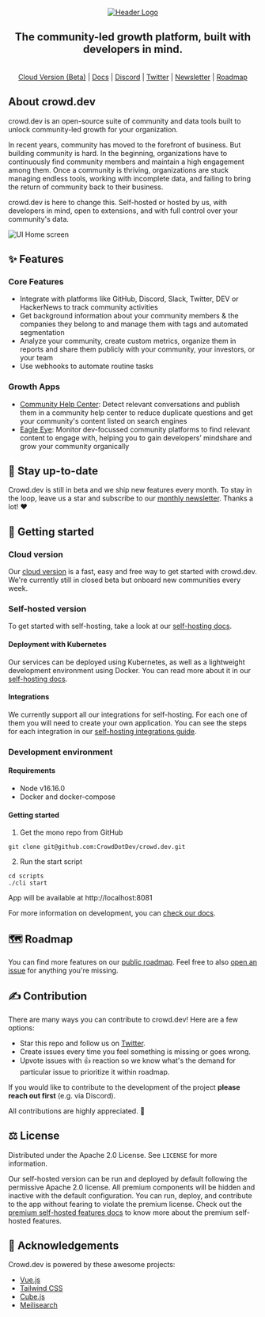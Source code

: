 <!-- PROJECT LOGO -->
<p align="center">
  <a href="https://github.com/CrowdDotDev/crowd.dev">
    <img src="https://user-images.githubusercontent.com/41432658/198395147-20caad79-6989-4827-bb0b-32a406770480.png" alt="Header Logo">

  </a>

  <h2 align="center">The community-led growth platform, built with developers in mind.</h2>
  
  <p align="center">
    <br>
    <a href="https://crowd.dev/sign-up">Cloud Version (Beta)</a>
    |
    <a href="https://docs.crowd.dev">Docs</a>
    |
    <a href="https://crowd.dev/discord">Discord</a>
    |
    <a href="https://crowd.dev/twitter">Twitter</a>
    |
    <a href="https://crowd.dev/newsletter-sign-up">Newsletter</a>
    |
    <a href="https://crowd.dev/roadmap">Roadmap</a>
  </p>
</p>

<!-- BODY -->

## About crowd.dev

crowd.dev is an open-source suite of community and data tools built to unlock community-led growth for your organization.

In recent years, community has moved to the forefront of business. But building community is hard. In the beginning, organizations have to continuously find community members and maintain a high engagement among them. Once a community is thriving, organizations are stuck managing endless tools, working with incomplete data, and failing to bring the return of community back to their business.

crowd.dev is here to change this. Self-hosted or hosted by us, with developers in mind, open to extensions, and with full control over your community's data.

<img src="https://user-images.githubusercontent.com/41432658/198830271-cbe6d3c7-0c46-4539-98cc-b13c495ddedf.png" alt="UI Home screen">


## ✨ Features
### Core Features
- Integrate with platforms like GitHub, Discord, Slack, Twitter, DEV or HackerNews to track community activities
- Get background information about your community members & the companies they belong to and manage them with tags and automated segmentation
- Analyze your community, create custom metrics, organize them in reports and share them publicly with your community, your investors, or your team
- Use webhooks to automate routine tasks

### Growth Apps
- [Community Help Center](https://www.crowd.dev/community-help-center): Detect relevant conversations and publish them in a community help center to reduce duplicate questions and get your community's content listed on search engines
- [Eagle Eye](https://www.crowd.dev/eagle-eye): Monitor dev-focussed community platforms to find relevant content to engage with, helping you to gain developers’ mindshare and grow your community organically

## 🔔 Stay up-to-date

Crowd.dev is still in beta and we ship new features every month. To stay in the loop, leave us a star and subscribe to our <a href="https://crowd.dev/newsletter-sign-up">monthly newsletter</a>. Thanks a lot! ❤️

## 🚀 Getting started

### Cloud version

Our <a href="https://crowd.dev/#waitlist">cloud version</a> is a fast, easy and free way to get started with crowd.dev. We're currently still in closed beta but onboard new communities every week.

### Self-hosted version

To get started with self-hosting, take a look at our [self-hosting docs](https://docs.crowd.dev/docs/getting-started-with-self-hosting).

#### Deployment with Kubernetes

Our services can be deployed using Kubernetes, as well as a lightweight development environment using Docker. You can read more about it in our [self-hosting docs](https://docs.crowd.dev/docs/deployment).

#### Integrations

We currently support all our integrations for self-hosting. For each one of them you will need to create your own application. You can see the steps for each integration in our [self-hosting integrations guide](https://docs.crowd.dev/docs/self-hosting).

### Development environment

#### <a name="requirements">Requirements</a>

- Node v16.16.0
- Docker and docker-compose

#### <a name="getting_started">Getting started</a>

1. Get the mono repo from GitHub

```shell
git clone git@github.com:CrowdDotDev/crowd.dev.git
```

2. Run the start script

```shell
cd scripts
./cli start
```

App will be available at http://localhost:8081

For more information on development, you can <a href="https://docs.crowd.dev/docs/docker-compose-single-machine-development-with-docker-images">check our docs</a>.

## 🗺️ Roadmap

You can find more features on our [public roadmap](https://crowd.dev/roadmap). Feel free to also [open an issue](https://crowd.dev/open-an-issue) for anything you're missing.

## ✍️ Contribution

There are many ways you can contribute to crowd.dev! Here are a few options:

- Star this repo and follow us on <a href="https://crowd.dev/twitter">Twitter</a>.
- Create issues every time you feel something is missing or goes wrong.
- Upvote issues with 👍 reaction so we know what's the demand for particular issue to prioritize it within roadmap.

If you would like to contribute to the development of the project **please reach out first** (e.g. via Discord). 

All contributions are highly appreciated. 🙏

## ⚖️ License

Distributed under the Apache 2.0 License. See `LICENSE` for more information.

Our self-hosted version can be run and deployed by default following the permissive Apache 2.0 license. All premium components will be hidden and inactive with the default configuration. You can run, deploy, and contribute to the app without fearing to violate the premium license. Check out the [premium self-hosted features docs](https://docs.crowd.dev/docs/premium-self-hosted-apps) to know more about the premium self-hosted features.

## 💌 Acknowledgements

Crowd.dev is powered by these awesome projects:

- <a href="https://github.com/vuejs/vue">Vue.js</a>
- <a href="https://github.com/tailwindlabs/tailwindcss">Tailwind CSS</a>
- <a href="https://github.com/cube-js/cube.js">Cube.js</a>
- <a href="https://github.com/meilisearch/meilisearch">Meilisearch</a>
